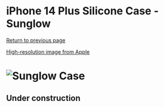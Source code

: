 # iPhone 14 Plus Silicone Case - Sunglow

[Return to previous page](/iphone_14)

[High-resolution image from Apple](https://store.storeimages.cdn-apple.com/8756/as-images.apple.com/is//MPTD3?wid=4500&hei=4500&fmt=png)

# ![Sunglow Case](/everyphone/MPTD3.png)

## Under construction
